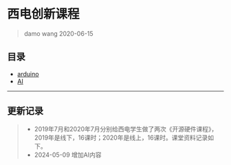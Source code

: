 # 西电创新课程

> damo wang
> 2020-06-15

## 目录

- [arduino](arduino/README.md)
- [AI](AI/README.md)

---
## 更新记录
> - 2019年7月和2020年7月分别给西电学生做了两次《开源硬件课程》，2019年是线下，16课时；2020年是线上，16课时。课堂资料记录如下。
> - 2024-05-09 增加AI内容
